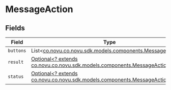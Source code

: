 # MessageAction


## Fields

| Field                                                                                                                           | Type                                                                                                                            | Required                                                                                                                        | Description                                                                                                                     |
| ------------------------------------------------------------------------------------------------------------------------------- | ------------------------------------------------------------------------------------------------------------------------------- | ------------------------------------------------------------------------------------------------------------------------------- | ------------------------------------------------------------------------------------------------------------------------------- |
| `buttons`                                                                                                                       | List<[co.novu.co.novu.sdk.models.components.MessageButton](../../models/components/MessageButton.md)>                           | :heavy_minus_sign:                                                                                                              | N/A                                                                                                                             |
| `result`                                                                                                                        | [Optional<? extends co.novu.co.novu.sdk.models.components.MessageActionResult>](../../models/components/MessageActionResult.md) | :heavy_minus_sign:                                                                                                              | N/A                                                                                                                             |
| `status`                                                                                                                        | [Optional<? extends co.novu.co.novu.sdk.models.components.MessageActionStatus>](../../models/components/MessageActionStatus.md) | :heavy_minus_sign:                                                                                                              | N/A                                                                                                                             |